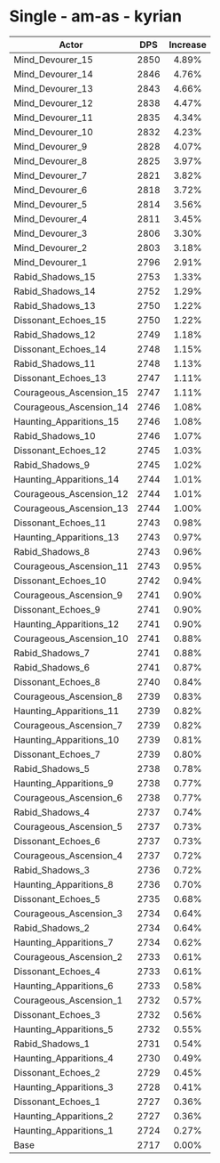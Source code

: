 # Single - am-as - kyrian
| Actor | DPS | Increase |
|---|:---:|:---:|
|Mind_Devourer_15|2850|4.89%|
|Mind_Devourer_14|2846|4.76%|
|Mind_Devourer_13|2843|4.66%|
|Mind_Devourer_12|2838|4.47%|
|Mind_Devourer_11|2835|4.34%|
|Mind_Devourer_10|2832|4.23%|
|Mind_Devourer_9|2828|4.07%|
|Mind_Devourer_8|2825|3.97%|
|Mind_Devourer_7|2821|3.82%|
|Mind_Devourer_6|2818|3.72%|
|Mind_Devourer_5|2814|3.56%|
|Mind_Devourer_4|2811|3.45%|
|Mind_Devourer_3|2806|3.30%|
|Mind_Devourer_2|2803|3.18%|
|Mind_Devourer_1|2796|2.91%|
|Rabid_Shadows_15|2753|1.33%|
|Rabid_Shadows_14|2752|1.29%|
|Rabid_Shadows_13|2750|1.22%|
|Dissonant_Echoes_15|2750|1.22%|
|Rabid_Shadows_12|2749|1.18%|
|Dissonant_Echoes_14|2748|1.15%|
|Rabid_Shadows_11|2748|1.13%|
|Dissonant_Echoes_13|2747|1.11%|
|Courageous_Ascension_15|2747|1.11%|
|Courageous_Ascension_14|2746|1.08%|
|Haunting_Apparitions_15|2746|1.08%|
|Rabid_Shadows_10|2746|1.07%|
|Dissonant_Echoes_12|2745|1.03%|
|Rabid_Shadows_9|2745|1.02%|
|Haunting_Apparitions_14|2744|1.01%|
|Courageous_Ascension_12|2744|1.01%|
|Courageous_Ascension_13|2744|1.00%|
|Dissonant_Echoes_11|2743|0.98%|
|Haunting_Apparitions_13|2743|0.97%|
|Rabid_Shadows_8|2743|0.96%|
|Courageous_Ascension_11|2743|0.95%|
|Dissonant_Echoes_10|2742|0.94%|
|Courageous_Ascension_9|2741|0.90%|
|Dissonant_Echoes_9|2741|0.90%|
|Haunting_Apparitions_12|2741|0.90%|
|Courageous_Ascension_10|2741|0.88%|
|Rabid_Shadows_7|2741|0.88%|
|Rabid_Shadows_6|2741|0.87%|
|Dissonant_Echoes_8|2740|0.84%|
|Courageous_Ascension_8|2739|0.83%|
|Haunting_Apparitions_11|2739|0.82%|
|Courageous_Ascension_7|2739|0.82%|
|Haunting_Apparitions_10|2739|0.81%|
|Dissonant_Echoes_7|2739|0.80%|
|Rabid_Shadows_5|2738|0.78%|
|Haunting_Apparitions_9|2738|0.77%|
|Courageous_Ascension_6|2738|0.77%|
|Rabid_Shadows_4|2737|0.74%|
|Courageous_Ascension_5|2737|0.73%|
|Dissonant_Echoes_6|2737|0.73%|
|Courageous_Ascension_4|2737|0.72%|
|Rabid_Shadows_3|2736|0.72%|
|Haunting_Apparitions_8|2736|0.70%|
|Dissonant_Echoes_5|2735|0.68%|
|Courageous_Ascension_3|2734|0.64%|
|Rabid_Shadows_2|2734|0.64%|
|Haunting_Apparitions_7|2734|0.62%|
|Courageous_Ascension_2|2733|0.61%|
|Dissonant_Echoes_4|2733|0.61%|
|Haunting_Apparitions_6|2733|0.58%|
|Courageous_Ascension_1|2732|0.57%|
|Dissonant_Echoes_3|2732|0.56%|
|Haunting_Apparitions_5|2732|0.55%|
|Rabid_Shadows_1|2731|0.54%|
|Haunting_Apparitions_4|2730|0.49%|
|Dissonant_Echoes_2|2729|0.45%|
|Haunting_Apparitions_3|2728|0.41%|
|Dissonant_Echoes_1|2727|0.36%|
|Haunting_Apparitions_2|2727|0.36%|
|Haunting_Apparitions_1|2724|0.27%|
|Base|2717|0.00%|
